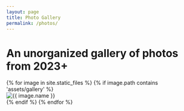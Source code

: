 ```yaml
---
layout: page
title: Photo Gallery
permalink: /photos/
---
```



<h1>An unorganized gallery of photos from 2023+</h1>
<div class="gallery">
  {% for image in site.static_files %}
    {% if image.path contains 'assets/gallery' %}
      <div class="gallery-item">
        <img src="{{ image.path | relative_url }}" alt="{{ image.name }}">
      </div>
    {% endif %}
  {% endfor %}
</div>
